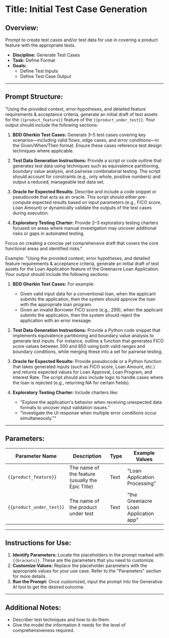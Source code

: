 # **Title:** Initial Test Case Generation

## **Overview:**

Prompt to create test cases and/or test data for use in covering a product feature with the appropriate tests.

* **Discipline:** Generate Test Cases
* **Task:** Define Format
* **Goals:**
  * Define Test Inputs
  * Define Test Case Output

---

## **Prompt Structure:**

"Using the provided context, error hypotheses, and detailed feature requirements & acceptance criteria, generate an initial draft of test assets for the `{{product_feature}}` feature of the `{{product_under_test}}`. Your output should include the following sections:

1. **BDD Gherkin Test Cases:** Generate 3–5 test cases covering key scenarios—including valid flows, edge cases, and error conditions—in the Given/When/Then format. Ensure these cases reference test design techniques where applicable.

2. **Test Data Generation Instructions:** Provide a script or code outline that generates test data using techniques such as equivalence partitioning, boundary value analysis, and pairwise combinatorial testing. The script should account for constraints (e.g., only whole, positive numbers) and output a reduced, manageable test data set.

3. **Oracle for Expected Results:** Describe and include a code snippet or pseudocode that acts as an oracle. This script should either pre-compute expected results based on input parameters (e.g., FICO score, Loan Amount) or dynamically validate the outputs of the test cases during execution.

4. **Exploratory Testing Charter:** Provide 2–3 exploratory testing charters focused on areas where manual investigation may uncover additional risks or gaps in automated testing.

Focus on creating a concise yet comprehensive draft that covers the core functional areas and identified risks."

Example:
"Using the provided context, error hypotheses, and detailed feature requirements & acceptance criteria, generate an initial draft of test assets for the Loan Application feature of the Greenacre Loan Application. Your output should include the following sections:

1. **BDD Gherkin Test Cases:** For example:
    * Given valid input data for a conventional loan, when the applicant submits the application, then the system should approve the loan with the appropriate loan program.
    * Given an invalid Borrower FICO score (e.g., 299), when the applicant submits the application, then the system should reject the application with an error message.

2. **Test Data Generation Instructions:** Provide a Python code snippet that implements equivalence partitioning and boundary value analysis to generate test inputs. For instance, outline a function that generates FICO score values between 300 and 850 using both valid ranges and boundary conditions, while merging these into a set for pairwise testing.

3. **Oracle for Expected Results:** Provide pseudocode or a Python function that takes generated inputs (such as FICO score, Loan Amount, etc.) and returns expected values for Loan Approval, Loan Program, and Interest Rate. The script should also include logic to handle cases where the loan is rejected (e.g., returning NA for certain fields).

4. **Exploratory Testing Charter:** Include charters like:
    * "Explore the application's behavior when receiving unexpected data formats to uncover input validation issues."
    * "Investigate the UI response when multiple error conditions occur simultaneously.""

---

## **Parameters:**

| **Parameter Name**             | **Description**                                    | **Type** | **Example Values**                                                        |
|--------------------------------|----------------------------------------------------|----------|---------------------------------------------------------------------------|
| `{{product_feature}}`          | The name of the feature (usually the Epic Title)   | Text     | "Loan Application Processing"                                             |
| `{{product_under_test}}`       | The name of the product under test                 | Text     | "the Greenacre Loan Application app"                                      |

---

## **Instructions for Use:**

1. **Identify Parameters:** Locate the placeholders in the prompt marked with `{{brackets}}`. These are the parameters that you need to customize.
2. **Customize Values:** Replace the placeholder parameters with the appropriate values for your use case. Refer to the "Parameters" section for more details.
3. **Run the Prompt:** Once customized, input the prompt into the Generative AI tool to get the desired outcome.

---

## **Additional Notes:**

* Describer test techniques and how to do them.
* Give the model the information it needs for the level of comprehensiveness required.
